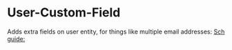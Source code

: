 # User-Custom-Field
Adds extra fields on user entity, for things like multiple email addresses: [Sch](https://www.google.com/search?q=wordpress+user+custom+field) [guide:](https://www.wpbeginner.com/plugins/how-to-add-additional-user-profile-fields-in-wordpress-registration/)

